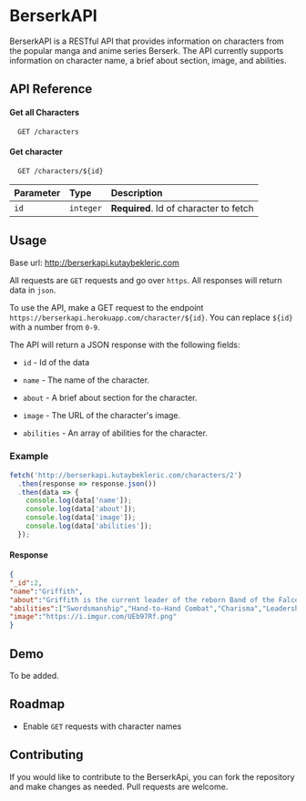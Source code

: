 
# BerserkAPI

BerserkAPI is a RESTful API that provides information on characters from the popular 
manga and anime series Berserk. The API currently supports information on character name, a brief about section, image, and abilities.
## API Reference

#### Get all Characters

```http
  GET /characters
```

#### Get character

```http
  GET /characters/${id}
```

| Parameter | Type     | Description                       |
| :-------- | :------- | :-------------------------------- |
| `id`      | `integer` | **Required**. Id of character to fetch |




## Usage

Base url: http://berserkapi.kutaybekleric.com

All requests are `GET` requests and go over `https`. All responses will return data in `json`.

To use the API, make a GET request to the endpoint `https://berserkapi.herokuapp.com/character/${id}`. You can replace `${id}` with a number from `0-9`.

The API will return a JSON response with the following fields:

- `id` - Id of the data

- `name` - The name of the character.

- `about` - A brief about section for the character.

- `image` - The URL of the character's image.

- `abilities` - An array of abilities for the character.


### Example

```js
fetch('http://berserkapi.kutaybekleric.com/characters/2')
  .then(response => response.json())
  .then(data => {
    console.log(data['name']);
    console.log(data['about']);
    console.log(data['image']);
    console.log(data['abilities']);
  });
```

#### Response

```json
{
"_id":2,
"name":"Griffith",
"about":"Griffith is the current leader of the reborn Band of the Falcon and supreme commander of the Midland Regular Army. Having been at the fore of many battles, he has amassed a reputation as a savior across the continent, and is revered as the `Falcon of Light`.",
"abilities":["Swordsmanship","Hand-to-Hand Combat","Charisma","Leadership and Tactics"],
"image":"https://i.imgur.com/UEb97Rf.png"
}
```
## Demo

To be added.


## Roadmap

- Enable `GET` requests with character names




## Contributing

If you would like to contribute to the BerserkApi, you can fork the repository and make changes as needed. Pull requests are welcome.
